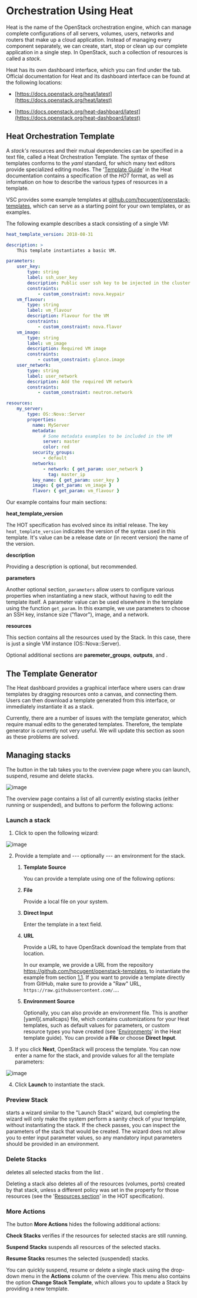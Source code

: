 # Orchestration Using Heat

Heat is the name of the OpenStack orchestration engine, which can manage complete
configurations of all servers, volumes, users, networks and routers that
make up a cloud application. Instead of managing every component
separately, we can create, start, stop or clean up our complete
application in a single step. In OpenStack, such a collection of
resources is called a _stack_.

Heat has its own dashboard interface, which you can find under the tab. Official
documentation for Heat and its dashboard interface can be found at the
following locations:

-   [https://docs.openstack.org/heat/latest](https://docs.openstack.org/heat/latest)

-   [https://docs.openstack.org/heat-dashboard/latest](https://docs.openstack.org/heat-dashboard/latest)

## Heat Orchestration Template

A _stack's_
resources and their mutual dependencies can be specified in a text file,
called a
Heat Orchestration Template. The syntax of these
templates conforms to the _yaml_ standard, for which many text editors
provide specialized editing modes. The '[Template
Guide](https://docs.openstack.org/heat/\osversion/template_guide)' in
the Heat documentation contains a specification of the _HOT_ format, as well as information on how to describe the various types of
resources in a template.

VSC provides some example templates at
[github.com/hpcugent/openstack-templates](https://github.com/hpcugent/openstack-templates),
which can serve as a starting point for your own templates, or as
examples.

The following example describes a stack consisting of a single VM:

```yaml
heat_template_version: 2018-08-31

description: > 
    This template instantiates a basic VM.

parameters:
    user_key:
        type: string
        label: ssh_user_key
        description: Public user ssh key to be injected in the cluster VMs
        constraints:
            - custom_constraint: nova.keypair
    vm_flavour:
        type: string
        label: vm_flavour
        description: Flavour for the VM
        constraints:
            - custom_constraint: nova.flavor
    vm_image:
        type: string
        label: vm_image
        description: Required VM image
        constraints:
            - custom_constraint: glance.image
    user_network:
        type: string
        label: user_network
        description: Add the required VM network
        constraints:
            - custom_constraint: neutron.network

resources:
    my_server:
        type: OS::Nova::Server
        properties:
          name: MyServer
          metadata:
              # Some metadata examples to be included in the VM
              server: master
              color: red
          security_groups: 
              - default
          networks: 
              - network: { get_param: user_network }
                tag: master_ip
          key_name: { get_param: user_key }
          image: { get_param: vm_image }
          flavor: { get_param: vm_flavour }

```

Our example contains four main sections:

**heat_template_version**

The HOT specification has evolved since its initial
release. The key `heat_template_version` indicates the version of
the syntax used in this template. It's value can be a release date
or (in recent version) the name of the version.

**description**

Providing a description is optional, but recommended.

**parameters**

Another optional section, `parameters` allow users to configure
various properties when instantiating a new stack, without having to
edit the template itself. A parameter value can be used elsewhere in
the template using the function `get_param`. In this example, we use
parameters to choose an SSH key, instance size ("flavor"), image,
and a network.

**resources**

This section contains all the resources used by the Stack. In this
case, there is just a single VM instance (OS::Nova::Server).

Optional additional sections are **paremeter_groups**, **outputs**, and .

## The Template Generator

The Heat dashboard provides a graphical interface where users can draw
templates by dragging resources onto a canvas, and connecting them.
Users can then download a template generated from this interface, or
immediately instantiate it as a stack.

Currently, there are a number of issues with the template generator,
which require manual edits to the generated templates. Therefore, the
template generator is currently not very useful. We will update this
section as soon as these problems are solved.

## Managing stacks

The button in the tab takes you to the overview page where you can
launch, suspend, resume and delete stacks.


![image](img/stacks_overview.png)


The overview page contains a list of all currently existing stacks
(either running or suspended), and buttons to perform the following
actions:

### Launch a stack

1.  Click to open the following wizard:


![image](img/launch_stack_template.png)


2.  Provide a template and --- optionally --- an environment for the
    stack.

    1. **Template Source**
    
       You can provide a template using one of the following options:

    2. **File**

        Provide a local file on your system.

    3. **Direct Input**

        Enter the template in a text field.

    4. **URL**

        Provide a URL to have OpenStack download the
        template from that location.

        In our example, we provide a URL from the
        repository https://github.com/hpcugent/openstack-templates,
        to instantiate the example from section
        [1.1](#sec:glsh-orch-templ). If you want to provide a
        template directly from GitHub, make sure to provide a "Raw"
        URL, `https://raw.githubusercontent.com/`....

    5. **Environment Source**

        Optionally, you can also provide an environment file. This is
        another [yaml]{.smallcaps} file, which contains customizations
        for your Heat templates, such as default values for parameters,
        or custom resource types you have created (see
        '[Environments](https://docs.openstack.org/heat/\osversion/template_guide/environment.html)'
        in the Heat template guide). You can provide a **File** or choose **Direct Input**.

3.  If you click **Next**, OpenStack will process the template. You can now
    enter a name for the stack, and provide values for all the template
    parameters:


![image](img/launch_stack_parameters.png)


4.  Click **Launch** to instantiate the stack.

### Preview Stack

starts a wizard similar to the "Launch Stack" wizard, but completing the
wizard will only make the system perform a sanity check of your
template, without instantiating the stack. If the check passes, you can
inspect the parameters of the stack that would be created. The wizard
does not allow you to enter input parameter values, so any mandatory
input parameters should be provided in an environment.

### Delete Stacks

deletes all selected stacks from the list .

Deleting a stack also deletes all of the resources (volumes, ports)
created by that stack, unless a different policy was set in the property
for those resources (see the '[Resources
section](https://docs.openstack.org/heat/\osversion/template_guide/hot_spec.html#resources-section)'
in the HOT specification).

### More Actions

The button **More Actions** hides the following additional actions:

**Check Stacks** verifies if the resources for selected stacks are still running.

**Suspend Stacks** suspends all resources of the selected stacks.

**Resume Stacks** resumes the selected (suspended) stacks.


You can quickly suspend, resume or delete a single stack using the
drop-down menu in the **Actions** column of the overview. This menu also contains
the option **Change Stack Template**, which allows you to update a Stack by providing a new
template.
